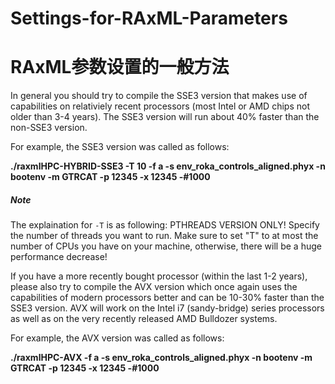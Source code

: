 # Settings-for-RAxML-Parameters
# RAxML参数设置的一般方法

In general you should try to compile the SSE3 version that makes use of capabilities 
on relativiely recent processors (most Intel or AMD chips not older than 3-4 years).
The SSE3 version will run about 40% faster than the non-SSE3 version.

For example, the SSE3 version was called as follows:

**./raxmlHPC-HYBRID-SSE3 -T 10 -f a -s env_roka_controls_aligned.phyx -n bootenv -m GTRCAT -p 12345 -x 12345 -#1000**

##### Note
The explaination for `-T` is as following:
PTHREADS VERSION ONLY! Specify the number of threads you want to run.
Make sure to set "T" to at most the number of CPUs you have on your
machine, otherwise, there will be a huge performance decrease!

If you have a more recently bought processor (within the last 1-2 years), please 
also try to compile the AVX version which once again uses the capabilities of modern
processors better and can be 10-30% faster than the SSE3 version. AVX will work on 
the Intel i7 (sandy-bridge) series processors as well as on the very recently 
released AMD Bulldozer systems.

For example, the AVX version was called as follows:

**./raxmlHPC-AVX -f a -s env_roka_controls_aligned.phyx -n bootenv -m GTRCAT -p 12345 -x 12345 -#1000**
